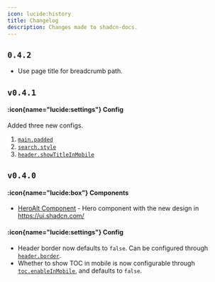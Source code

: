 ```yaml
---
icon: lucide:history
title: Changelog
description: Changes made to shadcn-docs.
---
```


## `0.4.2`

- Use page title for breadcrumb path.

## `v0.4.1`

#### :icon{name="lucide:settings"} Config

Added three new configs.

1. [`main.padded`](/api/configuration#main)
2. [`search.style`](/api/configuration#search)
2. [`header.showTitleInMobile`](/api/configuration#header)

## `v0.4.0`

#### :icon{name="lucide:box"} Components

- [HeroAlt Component](/getting-started/writing/components#heroalt) - Hero component with the new design in https://ui.shadcn.com/

#### :icon{name="lucide:settings"} Config

- Header border now defaults to `false`. Can be configured through [`header.border`](/api/configuration#header).
- Whether to show TOC in mobile is now configurable through [`toc.enableInMobile`](/api/configuration#toc), and defaults to `false`.
